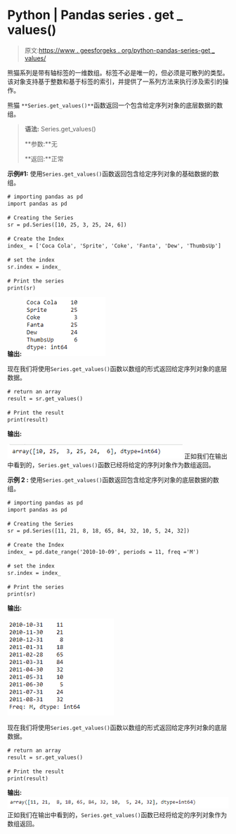# Python | Pandas series . get _ values()

> 原文:[https://www . geesforgeks . org/python-pandas-series-get _ values/](https://www.geeksforgeeks.org/python-pandas-series-get_values/)

熊猫系列是带有轴标签的一维数组。标签不必是唯一的，但必须是可散列的类型。该对象支持基于整数和基于标签的索引，并提供了一系列方法来执行涉及索引的操作。

熊猫 `**Series.get_values()**`函数返回一个包含给定序列对象的底层数据的数组。

> **语法:** Series.get_values()
> 
> **参数:**无
> 
> **返回:**正常

**示例#1:** 使用`Series.get_values()`函数返回包含给定序列对象的基础数据的数组。

```
# importing pandas as pd
import pandas as pd

# Creating the Series
sr = pd.Series([10, 25, 3, 25, 24, 6])

# Create the Index
index_ = ['Coca Cola', 'Sprite', 'Coke', 'Fanta', 'Dew', 'ThumbsUp']

# set the index
sr.index = index_

# Print the series
print(sr)
```

**输出:**
![](img/1f53af828e1a9600b255c9201272ff8a.png)

现在我们将使用`Series.get_values()`函数以数组的形式返回给定序列对象的底层数据。

```
# return an array
result = sr.get_values()

# Print the result
print(result)
```

**输出:**

![](img/651c65f67a7bedd600915794cdcdc17e.png)
正如我们在输出中看到的，`Series.get_values()`函数已经将给定的序列对象作为数组返回。

**示例 2 :** 使用`Series.get_values()`函数返回包含给定序列对象的底层数据的数组。

```
# importing pandas as pd
import pandas as pd

# Creating the Series
sr = pd.Series([11, 21, 8, 18, 65, 84, 32, 10, 5, 24, 32])

# Create the Index
index_ = pd.date_range('2010-10-09', periods = 11, freq ='M')

# set the index
sr.index = index_

# Print the series
print(sr)
```

**输出:**

![](img/229bdc336ad3db176b98acf5dad7297f.png)

现在我们将使用`Series.get_values()`函数以数组的形式返回给定序列对象的底层数据。

```
# return an array
result = sr.get_values()

# Print the result
print(result)
```

**输出:**
![](img/40b7aff9eeafeaec071ffec9f40f497e.png)
正如我们在输出中看到的，`Series.get_values()`函数已经将给定的序列对象作为数组返回。